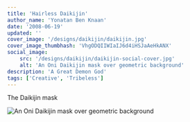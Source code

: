 ```yaml
---
title: 'Hairless Daikijin'
author_name: 'Yonatan Ben Knaan'
date: '2008-06-19'
updated: ''
cover_image: '/designs/daikijin/daikijin.jpg'
cover_image_thumbhash: 'VhgODQIIWIaIJ6d4iHSJaAeHkANX'
social_image: 
    src: '/designs/daikijin/daikijin-social-cover.jpg'
    alt: 'An Oni Daikijin mask over geometric background'
description: 'A Great Demon God'
tags: ['Creative', 'Tribeless']
---
```

The Daikijin mask

![An Oni Daikijin mask over geometric background](/designs/daikijin/daikijin.jpg)